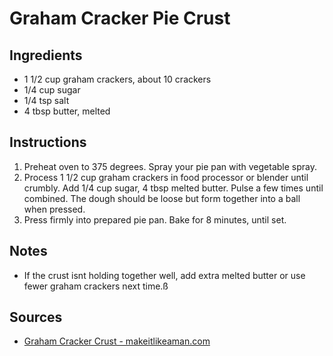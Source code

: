 # Graham Cracker Pie Crust

## Ingredients
* 1 1/2 cup graham crackers, about 10 crackers
* 1/4 cup sugar
* 1/4 tsp salt
* 4 tbsp butter, melted


## Instructions
1. Preheat oven to 375 degrees. Spray your pie pan with vegetable spray.
2. Process 1 1/2 cup graham crackers in food processor or blender until crumbly. Add 1/4 cup sugar, 4 tbsp melted butter. Pulse a few times until combined. The dough should be loose but form together into a ball when pressed.
3. Press firmly into prepared pie pan. Bake for 8 minutes, until set.

## Notes
* If the crust isnt holding together well, add extra melted butter or use fewer graham crackers next time.ß

## Sources
* [Graham Cracker Crust - makeitlikeaman.com](http://www.makeitlikeaman.com/2014/01/11/graham-cracker-crust/)
